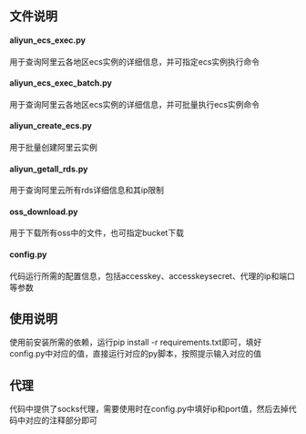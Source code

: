 ## 文件说明

#### aliyun_ecs_exec.py
用于查询阿里云各地区ecs实例的详细信息，并可指定ecs实例执行命令
#### aliyun_ecs_exec_batch.py
用于查询阿里云各地区ecs实例的详细信息，并可批量执行ecs实例命令
#### aliyun_create_ecs.py
用于批量创建阿里云实例
#### aliyun_getall_rds.py
用于查询阿里云所有rds详细信息和其ip限制
#### oss_download.py
用于下载所有oss中的文件，也可指定bucket下载
#### config.py
代码运行所需的配置信息，包括accesskey、accesskeysecret、代理的ip和端口等参数

## 使用说明
使用前安装所需的依赖，运行pip install -r requirements.txt即可，填好config.py中对应的值，直接运行对应的py脚本，按照提示输入对应的值

## 代理
代码中提供了socks代理，需要使用时在config.py中填好ip和port值，然后去掉代码中对应的注释部分即可
